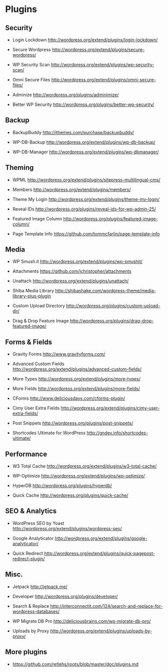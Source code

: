 # Plugins

## Security

- Login Lockdown
  <http://wordpress.org/extend/plugins/login-lockdown/>

- Secure Wordpress
  <http://wordpress.org/extend/plugins/secure-wordpress/>

- WP Security Scan
  <http://wordpress.org/extend/plugins/wp-security-scan/>
  
- Omni Secure Files
  <http://wordpress.org/extend/plugins/omni-secure-files/>

- Adminize
  <http://wordpress.org/plugins/adminimize/>

- Better WP Security
  <http://wordpress.org/plugins/better-wp-security/>

## Backup

- BackupBuddy
  <http://ithemes.com/purchase/backupbuddy/>

- WP-DB-Backup
  <http://wordpress.org/extend/plugins/wp-db-backup/>

- WP-DB-Manager
  <http://wordpress.org/extend/plugins/wp-dbmanager/>

## Theming

- WPML
  <http://wordpress.org/extend/plugins/sitepress-multilingual-cms/>

- Members
  <http://wordpress.org/extend/plugins/members/>

- Theme My Login
  <http://wordpress.org/extend/plugins/theme-my-login/>

- Reveal IDs
  <http://wordpress.org/plugins/reveal-ids-for-wp-admin-25/>

- Featured Image Column
  <http://wordpress.org/plugins/featured-image-column/>

- Page Template Info
  <https://github.com/tommcfarlin/page-template-info>

## Media

- WP Smush.it
  <http://wordpress.org/extend/plugins/wp-smushit/>

- Attachments
  <https://github.com/jchristopher/attachments>

- Unattach
  <http://wordpress.org/extend/plugins/unattach/>

- Shiba Media Library
  <http://shibashake.com/wordpress-theme/media-library-plus-plugin>

- Custom Upload Directory
  <http://wordpress.org/plugins/custom-upload-dir/>

- Drag & Drop Feature Image
  <http://wordpress.org/plugins/drag-drop-featured-image/>

## Forms & Fields

- Gravity Forms
  <http://www.gravityforms.com/>

- Advanced Custom Fields
  <http://wordpress.org/extend/plugins/advanced-custom-fields/>

- More Types
  <http://wordpress.org/extend/plugins/more-types/>

- More Fields
  <http://wordpress.org/extend/plugins/more-fields/>
 
- CForms
  <http://www.deliciousdays.com/cforms-plugin/>

- Cimy User Extra Fields
  <http://wordpress.org/extend/plugins/cimy-user-extra-fields/>

- Post Snippets
  <http://wordpress.org/plugins/post-snippets/>

- Shortcodes Ultimate for WordPress
  <http://gndev.info/shortcodes-ultimate/>

## Performance

- W3 Total Cache
  <http://wordpress.org/extend/plugins/w3-total-cache/>

- WP-Optimize
  <http://wordpress.org/extend/plugins/wp-optimize/>

- HyperDB
  <http://wordpress.org/plugins/hyperdb/>

- Quick Cache
  <http://wordpress.org/plugins/quick-cache/>

## SEO & Analytics

- WordPress SEO by Yoast
  <http://wordpress.org/extend/plugins/wordpress-seo/>

- Google Analyticator
  <http://wordpress.org/extend/plugins/google-analyticator/>

- Quick Redirect
  <http://wordpress.org/extend/plugins/quick-pagepost-redirect-plugin/>

## Misc.

- Jetpack
  <http://jetpack.me/>

- Developer
  <http://wordpress.org/plugins/developer/>

- Search & Replace
  <http://interconnectit.com/124/search-and-replace-for-wordpress-databases/>

- WP Migrate DB Pro
  <http://deliciousbrains.com/wp-migrate-db-pro/>

- Uploads by Proxy
  <http://wordpress.org/extend/plugins/uploads-by-proxy/>

## More plugins

- https://github.com/retlehs/roots/blob/master/doc/plugins.md

